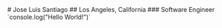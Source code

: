 <style>
    .body{
        margin: auto;
    }
</style>
<div class="body">
    # Jose Luis Santiago
    ## Los Angeles, California
    ### Software Engineer
    `console.log("Hello World!")`
</div>